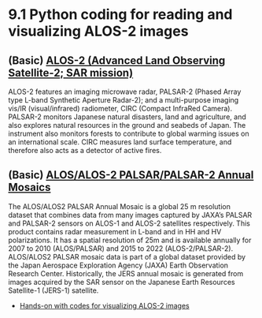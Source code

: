 # 9.1 Python coding for reading and visualizing ALOS-2 images


## (Basic) [ALOS-2 (Advanced Land Observing Satellite-2; SAR mission)](https://www.eoportal.org/satellite-missions/alos-2#alos-2-advanced-land-observing-satellite-2-sar-mission--daichi-2)

ALOS-2 features an imaging microwave radar, PALSAR-2 (Phased Array type L-band Synthetic Aperture Radar-2); and a multi-purpose imaging vis/IR (visual/infrared) radiometer, CIRC (Compact InfraRed Camera). PALSAR-2 monitors Japanese natural disasters, land and agriculture, and also explores natural resources in the ground and seabeds of Japan. The instrument also monitors forests to contribute to global warming issues on an international scale. CIRC measures land surface temperature, and therefore also acts as a detector of active fires.


## (Basic) [ALOS/ALOS-2 PALSAR/PALSAR-2 Annual Mosaics](https://docs.digitalearthafrica.org/en/latest/sandbox/notebooks/Datasets/ALOS_PALSAR_Annual_Mosaic.html)
The ALOS/ALOS2 PALSAR Annual Mosaic is a global 25 m resolution dataset that combines data from many images captured by JAXA’s PALSAR and PALSAR-2 sensors on ALOS-1 and ALOS-2 satellites respectively. This product contains radar measurement in L-band and in HH and HV polarizations. It has a spatial resolution of 25m and is available annually for 2007 to 2010 (ALOS/PALSAR) and 2015 to 2022 (ALOS-2/PALSAR-2). ALOS/ALOS2 PALSAR mosaic data is part of a global dataset provided by the Japan Aerospace Exploration Agency (JAXA) Earth Observation Research Center. Historically, the JERS annual mosaic is generated from images acquired by the SAR sensor on the Japanese Earth Resources Satellite-1 (JERS-1) satellite.

-  [Hands-on with codes for visualizing ALOS-2 images](code/9.1Reading_and_visualizing_ALOS_2_images.ipynb)



